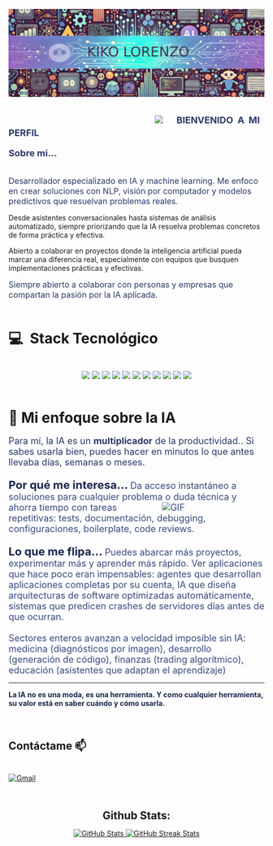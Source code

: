 ![header](https://github.com/kikolorenzo/kikolorenzo/blob/main/banner%200.png)


<div align="left">
<h2>&nbsp;&nbsp;&nbsp;&nbsp;&nbsp;&nbsp;&nbsp;&nbsp;&nbsp;&nbsp;&nbsp;&nbsp;&nbsp;&nbsp;&nbsp;&nbsp;&nbsp;&nbsp;&nbsp;&nbsp;&nbsp;&nbsp;&nbsp;&nbsp;&nbsp;&nbsp;&nbsp;&nbsp;&nbsp;&nbsp;&nbsp;&nbsp;&nbsp;&nbsp;&nbsp;&nbsp;&nbsp;&nbsp;&nbsp;&nbsp;&nbsp;&nbsp;&nbsp;&nbsp;&nbsp;&nbsp;&nbsp;&nbsp;&nbsp;&nbsp;&nbsp;&nbsp;&nbsp;&nbsp;&nbsp;&nbsp;&nbsp; <img src="https://media.giphy.com/media/hvRJCLFzcasrR4ia7z/giphy.gif" width="40px">
<span style="font-size: 18px; color: #2B3A67; font-weight: bold">&nbsp;&nbsp;&nbsp;&nbsp;&nbsp;BIENVENIDO &nbsp;A&nbsp; MI&nbsp; PERFIL</span>
</div>

<span style="font-size: 18px; color: #2B3A67; font-weight: bold">Sobre mi...
</span><br><br><br>
<span style="font-size: 16px; color: #2B3A67">
Desarrollador especializado en IA y machine learning. Me enfoco en crear soluciones con NLP, visión por computador y modelos predictivos que resuelvan problemas reales.</span>
<br>
<span style="font-size: 16px; color: #2B3A67;">

Desde asistentes conversacionales hasta sistemas de análisis automatizado, siempre priorizando que la IA resuelva problemas concretos de forma práctica y efectiva.

Abierto a colaborar en proyectos donde la inteligencia artificial pueda marcar una diferencia real, especialmente con equipos que busquen implementaciones prácticas y efectivas.</span>

<span style="font-size: 16px; color: #2B3A67;">
Siempre abierto a colaborar con personas y empresas que compartan la pasión por la IA aplicada.</span>
<br><br>

# 💻 &nbsp;Stack Tecnológico
<br>

<div align="center">

<!-- Lenguaje -->
<img src="https://img.shields.io/badge/Python-3776AB?style=for-the-badge&logo=python&logoColor=ffdd54" height="30"/>

<!-- IA -->
<img src="https://img.shields.io/badge/PyTorch-EE4C2C?style=for-the-badge&logo=pytorch&logoColor=white" height="30"/>
<img src="https://img.shields.io/badge/Hugging%20Face-FFD21E?style=for-the-badge&logo=huggingface&logoColor=black" height="30"/>
<img src="https://img.shields.io/badge/Azure%20OpenAI-0089D6?style=for-the-badge&logo=microsoftazure&logoColor=white" height="30"/>
<img src="https://img.shields.io/badge/OpenAI-412991?style=for-the-badge&logo=openai&logoColor=white" height="30"/>
<img src="https://img.shields.io/badge/LangChain-0A0A0A?style=for-the-badge&logo=python&logoColor=white" height="30"/>

<!-- Datos -->
<img src="https://img.shields.io/badge/NumPy-013243?style=for-the-badge&logo=numpy&logoColor=white" height="30"/>
<img src="https://img.shields.io/badge/Pandas-150458?style=for-the-badge&logo=pandas&logoColor=white" height="30"/>
<img src="https://img.shields.io/badge/PostgreSQL-4169E1?style=for-the-badge&logo=postgresql&logoColor=white" height="30"/>

<!-- Backend -->
<img src="https://img.shields.io/badge/FastAPI-009688?style=for-the-badge&logo=fastapi&logoColor=white" height="30"/>

<!-- Cloud -->
<img src="https://img.shields.io/badge/Azure-0078D4?style=for-the-badge&logo=microsoft-azure&logoColor=white" height="30"/>

</div>
<br>

# 🤖 Mi enfoque sobre la IA

<span style="font-size: 18px; color: #2B3A67"> Para mí, la IA es un <span style="font-weight: bold">multiplicador</span> de la productividad.. Si sabes usarla bien, puedes hacer en minutos lo que antes llevaba días, semanas o meses.
<br><br>
<span style="font-size: 22px; color: #1a274cff; font-weight: bold">Por qué me interesa... </span><span style="font-size: 18px; color: #3a4b7eff">
Da acceso instantáneo a soluciones para cualquier problema<img align="right" alt="GIF" src="https://github.com/abhisheknaiidu/abhisheknaiidu/blob/master/code.gif?raw=true" width="40%"/> o duda técnica y ahorra tiempo con tareas repetitivas: tests, documentación, debugging, configuraciones, boilerplate, code reviews.
<br><br>
<span style="font-size: 22px; color: #1a274cff; font-weight: bold">Lo que me flipa... </span><span style="font-size: 18px; color: #3a4b7eff">
Puedes abarcar más proyectos, experimentar más y aprender más rápido.
Ver aplicaciones que hace poco eran impensables: agentes que desarrollan aplicaciones completas por su cuenta, IA que diseña arquitecturas de software optimizadas automáticamente, sistemas que predicen crashes de servidores días antes de que ocurran.
<br><br>
Sectores enteros avanzan a velocidad imposible sin IA: medicina (diagnósticos por imagen), desarrollo (generación de código), finanzas (trading algorítmico), educación (asistentes que adaptan el aprendizaje)

---

<span style="color: #1a274cff; font-weight: bold">La IA no es una moda, es una herramienta. Y como cualquier herramienta, su valor está en saber cuándo y cómo usarla.</span>

<br>

## Contáctame 📫

<br/> [![Gmail](https://img.shields.io/badge/kikolorenzodfs@gmail.com-white?style=for-the-badge&logo=gmail&logoColor=red&label=email%20de%20contacto&labelColor=white&color=yellowgreen)](mailto:kikolorenzodfs@gmail.com)

<br>

<br>

<div align="center">
  <h2 style="margin: 5px 10px;">Github Stats:</h2>
  <p align="center">
    <a href="https://github.com/kikolorenzo">
      <img src="https://github-readme-stats.vercel.app/api?username=kikolorenzo&show_icons=true&theme=dark&hide_border=true&locale=en" alt="GitHub Stats" height="180em" />
    </a>
    <a href="https://github.com/kikolorenzo">
      <img src="https://github-readme-streak-stats.herokuapp.com/?user=kikolorenzo&theme=dark&hide_border=true" alt="GitHub Streak Stats" height="180em" />
    </a>
  </p>
</div>